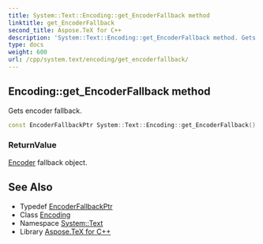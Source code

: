 ```yaml
---
title: System::Text::Encoding::get_EncoderFallback method
linktitle: get_EncoderFallback
second_title: Aspose.TeX for C++
description: 'System::Text::Encoding::get_EncoderFallback method. Gets encoder fallback in C++.'
type: docs
weight: 600
url: /cpp/system.text/encoding/get_encoderfallback/
---
```

## Encoding::get_EncoderFallback method


Gets encoder fallback.

```cpp
const EncoderFallbackPtr System::Text::Encoding::get_EncoderFallback() const
```


### ReturnValue

[Encoder](../../encoder/) fallback object.

## See Also

* Typedef [EncoderFallbackPtr](../../../system/encoderfallbackptr/)
* Class [Encoding](../)
* Namespace [System::Text](../../)
* Library [Aspose.TeX for C++](../../../)

